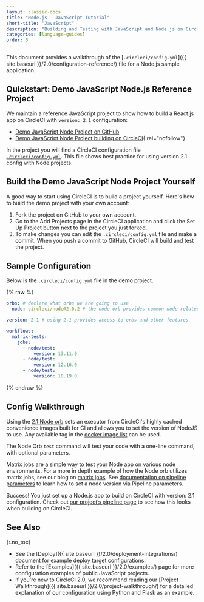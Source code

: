 ```yaml
---
layout: classic-docs
title: "Node.js - JavaScript Tutorial"
short-title: "JavaScript"
description: "Building and Testing with JavaScript and Node.js on CircleCI 2.0"
categories: [language-guides]
order: 5
---
```


This document provides a walkthrough of the [`.circleci/config.yml`]({{ site.baseurl }}/2.0/configuration-reference/) file for a Node.js sample application.

## Quickstart: Demo JavaScript Node.js Reference Project

We maintain a reference JavaScript project to show how to build a React.js app on CircleCI with `version: 2.1` configuration:

- [Demo JavaScript Node Project on GitHub](https://github.com/CircleCI-Public/circleci-demo-javascript-react-app)
- [Demo JavaScript Node Project building on CircleCI](https://app.circleci.com/pipelines/github/CircleCI-Public/circleci-demo-javascript-react-app){:rel="nofollow"}

In the project you will find a CircleCI configuration file [`.circleci/config.yml`](https://github.com/CircleCI-Public/circleci-demo-javascript-react-app/blob/master/.circleci/config.yml). This file shows best practice for using version 2.1 config with Node projects.

## Build the Demo JavaScript Node Project Yourself

A good way to start using CircleCI is to build a project yourself. Here's how to build the demo project with your own account:

1. Fork the project on GitHub to your own account.
2. Go to the Add Projects page in the CircleCI application and click the Set Up Project button next to the project you just forked.
3. To make changes you can edit the `.circleci/config.yml` file and make a commit. When you push a commit to GitHub, CircleCI will build and test the project.


## Sample Configuration

Below is the `.circleci/config.yml` file in the demo project.

{% raw %}

```yaml
orbs: # declare what orbs we are going to use
  node: circleci/node@2.0.2 # the node orb provides common node-related configuration 

version: 2.1 # using 2.1 provides access to orbs and other features

workflows:
  matrix-tests:
    jobs:
      - node/test:
          version: 13.11.0
      - node/test:
          version: 12.16.0
      - node/test:
          version: 10.19.0
```
{% endraw %}

  
## Config Walkthrough

Using the [2.1 Node orb](https://circleci.com/orbs/registry/orb/circleci/node#jobs-test) sets an executor from CircleCI's highly cached convenience images built for CI and allows you to set the version of NodeJS to use. Any available tag in the [docker image list](https://hub.docker.com/r/cimg/node/tags) can be used.
 
The Node Orb `test` command will test your code with a one-line command, with optional parameters.

Matrix jobs are a simple way to test your Node app on various node environments. For a more in depth example of how the Node orb utilizes matrix jobs, see our blog on [matrix jobs](https://circleci.com/blog/circleci-matrix-jobs/). See [documentation on pipeline parameters](https://circleci.com/docs/2.0/pipeline-variables/#pipeline-parameters-in-configuration) to learn how to set a node version via Pipeline parameters.

Success! You just set up a Node.js app to build on CircleCI with version: 2.1 configuration. Check out [our project’s pipeline page](https://app.circleci.com/pipelines/github/CircleCI-Public/circleci-demo-javascript-react-app) to see how this looks when building on CircleCI.

## See Also
{:.no_toc}

- See the [Deploy]({{ site.baseurl }}/2.0/deployment-integrations/) document for example deploy target configurations.
- Refer to the [Examples]({{ site.baseurl }}/2.0/examples/) page for more configuration examples of public JavaScript projects.
- If you're new to CircleCI 2.0, we recommend reading our [Project Walkthrough]({{ site.baseurl }}/2.0/project-walkthrough/) for a detailed explanation of our configuration using Python and Flask as an example.
